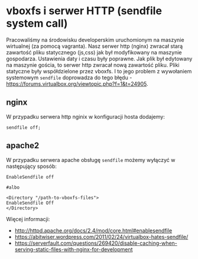 # vboxfs i serwer HTTP (sendfile system call)

Pracowaliśmy na środowisku developerskim uruchomionym na maszynie wirtualnej (za pomocą vagranta). Nasz serwer http (nginx) zwracał starą zawartość pliku statycznego (js,css) jak był modyfikowany na maszynie gospodarza. Ustawienia daty i czasu były poprawne. Jak plik był edytowany na maszynie gościa, to serwer http zwracał nową zawartość pliku.
Pliki statyczne były współdzielone przez vboxfs. I to jego problem z wywołaniem systemowym `sendfile` doprowadza do tego błędu - https://forums.virtualbox.org/viewtopic.php?f=1&t=24905.

## nginx
W przypadku serwera http nginix w konfiguracji hosta dodajemy:

```
sendfile off;
```

## apache2
W przypadku serwera apache obsługę `sendfile` możemy wyłączyć w następujący sposób:

```
EnableSendfile off

#albo

<Directory "/path-to-vboxfs-files">
EnableSendfile Off
</Directory> 
```
Więcej informacji:
* http://httpd.apache.org/docs/2.4/mod/core.html#enablesendfile
* https://abitwiser.wordpress.com/2011/02/24/virtualbox-hates-sendfile/
* https://serverfault.com/questions/269420/disable-caching-when-serving-static-files-with-nginx-for-development


